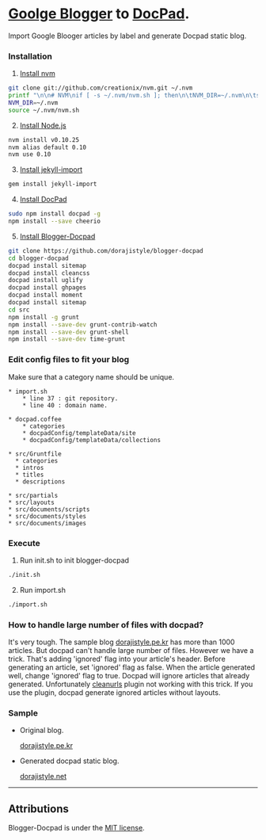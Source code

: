 # [Goolge Blogger](https://www.blogger.com/) to [DocPad](https://github.com/bevry/docpad).

Import Google Blooger articles by label and generate Docpad static blog.


### Installation

1. [Install nvm](https://github.com/creationix/nvm)

```bash
git clone git://github.com/creationix/nvm.git ~/.nvm
printf "\n\n# NVM\nif [ -s ~/.nvm/nvm.sh ]; then\n\tNVM_DIR=~/.nvm\n\tsource ~/.nvm/nvm.sh\nfi" >> ~/.bashrc
NVM_DIR=~/.nvm
source ~/.nvm/nvm.sh
```

2. [Install Node.js](http://nodejs.org/)

```bash 
nvm install v0.10.25
nvm alias default 0.10
nvm use 0.10
```
3. [Install jekyll-import](https://github.com/jekyll/jekyll-import)

```bash
gem install jekyll-import
```

4. [Install DocPad](https://github.com/bevry/docpad)
                
```bash
sudo npm install docpad -g
npm install --save cheerio
```

5. [Install Blogger-Docpad](https://github.com/dorajistyle/blogger-docpad)

```bash
git clone https://github.com/dorajistyle/blogger-docpad 
cd blogger-docpad
docpad install sitemap
docpad install cleancss 
docpad install uglify
docpad install ghpages
docpad install moment
docpad install sitemap
cd src
npm install -g grunt
npm install --save-dev grunt-contrib-watch 
npm install --save-dev grunt-shell
npm install --save-dev time-grunt
```

### Edit config files to fit your blog

  Make sure that a category name should be unique.

    * import.sh
        * line 37 : git repository.
        * line 40 : domain name.

    * docpad.coffee
        * categories
        * docpadConfig/templateData/site
        * docpadConfig/templateData/collections

    * src/Gruntfile
      * categories
      * intros
      * titles
      * descriptions

    * src/partials
    * src/layouts
    * src/documents/scripts
    * src/documents/styles
    * src/documents/images

### Execute

1. Run init.sh to init blogger-docpad
                
```bash
./init.sh
```

2. Run import.sh

```bash
./import.sh
```

### How to handle large number of files with docpad?

It's very tough. The sample blog [dorajistyle.pe.kr](http://dorajistyle.pe.kr) has more than 1000 articles. But docpad can't handle large number of files. However we have a trick. That's adding 'ignored' flag into your article's header. Before generating an article, set 'ignored' flag as false. When the article generated well, change 'ignored' flag to true. Docpad will ignore articles that already generated. Unfortunately [cleanurls](https://github.com/docpad/docpad-plugin-cleanurls) plugin not working with this trick. If you use the plugin, docpad generate ignored articles without layouts.


### Sample

* Original blog.

  [dorajistyle.pe.kr](http://dorajistyle.pe.kr)

* Generated docpad static blog.

  [dorajistyle.net](http://dorajistyle.net)

________________________

## Attributions

Blogger-Docpad is under the [MIT license](http://opensource.org/licenses/MIT).
